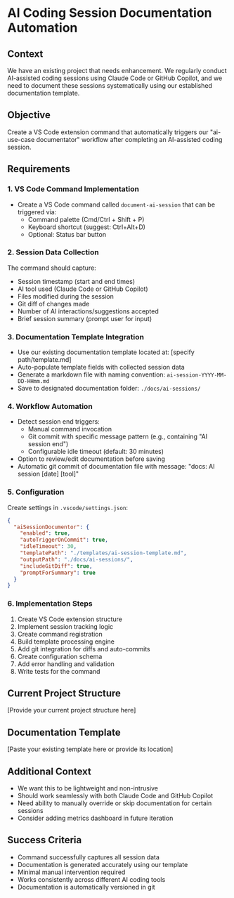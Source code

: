 # AI Coding Session Documentation Automation

## Context
We have an existing project that needs enhancement. We regularly conduct AI-assisted coding sessions using Claude Code or GitHub Copilot, and we need to document these sessions systematically using our established documentation template.

## Objective
Create a VS Code extension command that automatically triggers our "ai-use-case documentator" workflow after completing an AI-assisted coding session.

## Requirements

### 1. VS Code Command Implementation
- Create a VS Code command called `document-ai-session` that can be triggered via:
  - Command palette (Cmd/Ctrl + Shift + P)
  - Keyboard shortcut (suggest: Ctrl+Alt+D)
  - Optional: Status bar button

### 2. Session Data Collection
The command should capture:
- Session timestamp (start and end times)
- AI tool used (Claude Code or GitHub Copilot)
- Files modified during the session
- Git diff of changes made
- Number of AI interactions/suggestions accepted
- Brief session summary (prompt user for input)

### 3. Documentation Template Integration
- Use our existing documentation template located at: [specify path/template.md]
- Auto-populate template fields with collected session data
- Generate a markdown file with naming convention: `ai-session-YYYY-MM-DD-HHmm.md`
- Save to designated documentation folder: `./docs/ai-sessions/`

### 4. Workflow Automation
- Detect session end triggers:
  - Manual command invocation
  - Git commit with specific message pattern (e.g., containing "AI session end")
  - Configurable idle timeout (default: 30 minutes)
- Option to review/edit documentation before saving
- Automatic git commit of documentation file with message: "docs: AI session [date] [tool]"

### 5. Configuration
Create settings in `.vscode/settings.json`:
```json
{
  "aiSessionDocumentor": {
    "enabled": true,
    "autoTriggerOnCommit": true,
    "idleTimeout": 30,
    "templatePath": "./templates/ai-session-template.md",
    "outputPath": "./docs/ai-sessions/",
    "includeGitDiff": true,
    "promptForSummary": true
  }
}
```

### 6. Implementation Steps
1. Create VS Code extension structure
2. Implement session tracking logic
3. Create command registration
4. Build template processing engine
5. Add git integration for diffs and auto-commits
6. Create configuration schema
7. Add error handling and validation
8. Write tests for the command

## Current Project Structure
[Provide your current project structure here]

## Documentation Template
[Paste your existing template here or provide its location]

## Additional Context
- We want this to be lightweight and non-intrusive
- Should work seamlessly with both Claude Code and GitHub Copilot
- Need ability to manually override or skip documentation for certain sessions
- Consider adding metrics dashboard in future iteration

## Success Criteria
- Command successfully captures all session data
- Documentation is generated accurately using our template
- Minimal manual intervention required
- Works consistently across different AI coding tools
- Documentation is automatically versioned in git